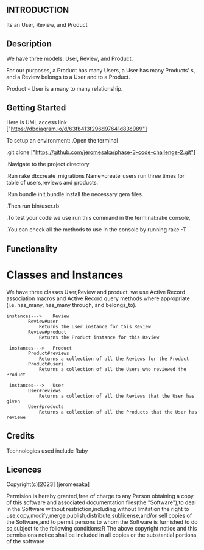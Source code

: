 ## INTRODUCTION

Its an User, Review, and Product


## Description

We have three models: User, Review, and Product.

For our purposes, a Product has many Users, a User has many Products’ s, and a Review belongs to a User and to a Product.

Product - User is a many to many relationship.


## Getting Started
Here is UML access link ["https://dbdiagram.io/d/63fb413f296d97641d83c989"]

To setup an environment:
.Open the terminal

.git clone ["https://github.com/jeromesaka/phase-3-code-challenge-2.git"]

.Navigate to the project directory

.Run rake db:create_migrations Name=create_users
run three times for table of users,reviews and products.

.Run bundle init,bundle install the necessary gem files.

.Then run bin/user.rb

 .To test your code we use run this command in the terminal:rake console,

 .You can check all the methods to use in the console by running rake -T



## Functionality

 # Classes and Instances
 We have three classes User,Review and product.
 we use Active Record association macros and Active Record query methods where appropriate (i.e. has_many, has_many through, and belongs_to).


    instances--->    Review
            Review#user
                Returns the User instance for this Review
            Review#product
                Returns the Product instance for this Review

     instances--->   Product
            Product#reviews
                Returns a collection of all the Reviews for the Product
            Product#users
                Returns a collection of all the Users who reviewed the Product

     instances--->   User
            User#reviews
                Returns a collection of all the Reviews that the User has given
            User#products
                Returns a collection of all the Products that the User has reviewe



## Credits

Technologies used include Ruby 

## Licences

Copyright(c)[2023] [jeromesaka]

Permision is hereby granted,free of charge to any Person obtaining a copy of this software and associated documentation files(the "Software"),to deal in the Software without restriction,including without limitation the right to use,copy,modify,merge,publish,distribute,sublicense,and/or sell copies of the Software,and to permit persons to whom the Software is furnished to do so,subject to the following conditions:R The above copyright notice and this permissions notice shall be included in all copies or the substantial portions of the software